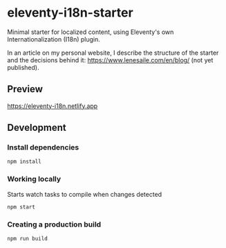# eleventy-i18n-starter

Minimal starter for localized content, using Eleventy's own Internationalization (I18n) plugin.

In an article on my personal website, I describe the structure of the starter and the decisions behind it: https://www.lenesaile.com/en/blog/ (not yet published).

## Preview

https://eleventy-i18n.netlify.app

## Development

### Install dependencies

```
npm install
```

### Working locally

Starts watch tasks to compile when changes detected

```
npm start
```

### Creating a production build

```
npm run build
```
